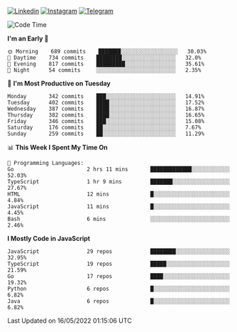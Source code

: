 [![Linkedin](https://img.shields.io/badge/-Archie-blue?style=flat-square&labelColor=gray&logo=Linkedin&logoColor=white&link=https://www.linkedin.com/in/archisdi)](https://www.linkedin.com/in/archisdi)
[![Instagram](https://img.shields.io/badge/-@archisdi-orange?style=flat-square&labelColor=gray&logo=Instagram&logoColor=white&link=https://www.instagram.com/archisdi)](https://www.instagram.com/archisdi)
[![Telegram](https://img.shields.io/badge/-aai-informational?style=flat-square&labelColor=gray&logo=telegram&logoColor=white&link=https://t.me/archisdi)](https://t.me/archisdi)

<!--START_SECTION:waka-->
![Code Time](http://img.shields.io/badge/Code%20Time-0%20secs-blue)

**I'm an Early 🐤** 

```text
🌞 Morning    689 commits    ███████░░░░░░░░░░░░░░░░░░   30.03% 
🌆 Daytime    734 commits    ████████░░░░░░░░░░░░░░░░░   32.0% 
🌃 Evening    817 commits    █████████░░░░░░░░░░░░░░░░   35.61% 
🌙 Night      54 commits     ░░░░░░░░░░░░░░░░░░░░░░░░░   2.35%

```
📅 **I'm Most Productive on Tuesday** 

```text
Monday       342 commits    ███░░░░░░░░░░░░░░░░░░░░░░   14.91% 
Tuesday      402 commits    ████░░░░░░░░░░░░░░░░░░░░░   17.52% 
Wednesday    387 commits    ████░░░░░░░░░░░░░░░░░░░░░   16.87% 
Thursday     382 commits    ████░░░░░░░░░░░░░░░░░░░░░   16.65% 
Friday       346 commits    ███░░░░░░░░░░░░░░░░░░░░░░   15.08% 
Saturday     176 commits    ██░░░░░░░░░░░░░░░░░░░░░░░   7.67% 
Sunday       259 commits    ██░░░░░░░░░░░░░░░░░░░░░░░   11.29%

```


📊 **This Week I Spent My Time On** 

```text
💬 Programming Languages: 
Go                       2 hrs 11 mins       █████████████░░░░░░░░░░░░   52.03% 
TypeScript               1 hr 9 mins         ███████░░░░░░░░░░░░░░░░░░   27.67% 
HTML                     12 mins             █░░░░░░░░░░░░░░░░░░░░░░░░   4.84% 
JavaScript               11 mins             █░░░░░░░░░░░░░░░░░░░░░░░░   4.45% 
Bash                     6 mins              ░░░░░░░░░░░░░░░░░░░░░░░░░   2.46%

```

**I Mostly Code in JavaScript** 

```text
JavaScript               29 repos            ████████░░░░░░░░░░░░░░░░░   32.95% 
TypeScript               19 repos            █████░░░░░░░░░░░░░░░░░░░░   21.59% 
Go                       17 repos            ████░░░░░░░░░░░░░░░░░░░░░   19.32% 
Python                   6 repos             █░░░░░░░░░░░░░░░░░░░░░░░░   6.82% 
Java                     6 repos             █░░░░░░░░░░░░░░░░░░░░░░░░   6.82%

```



 Last Updated on 16/05/2022 01:15:06 UTC
<!--END_SECTION:waka-->